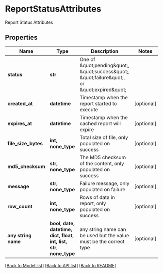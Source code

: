 # ReportStatusAttributes

Report Status Attributes

## Properties
Name | Type | Description | Notes
------------ | ------------- | ------------- | -------------
**status** | **str** | One of \&quot;pending\&quot;, \&quot;success\&quot;, \&quot;failure\&quot;, or \&quot;expired\&quot; | 
**created_at** | **datetime** | Timestamp when the report started to execute | [optional] 
**expires_at** | **datetime** | Timestamp when the cached report will expire | [optional] 
**file_size_bytes** | **int, none_type** | Total size of file, only populated on success | [optional] 
**md5_checksum** | **str, none_type** | The MD5 checksum of the content, only populated on success | [optional] 
**message** | **str, none_type** | Failure message, only populated on failure | [optional] 
**row_count** | **int, none_type** | Rows of data in report, only populated on success | [optional] 
**any string name** | **bool, date, datetime, dict, float, int, list, str, none_type** | any string name can be used but the value must be the correct type | [optional]

[[Back to Model list]](../README.md#documentation-for-models) [[Back to API list]](../README.md#documentation-for-api-endpoints) [[Back to README]](../README.md)


